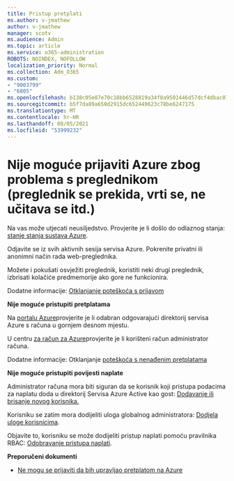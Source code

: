 ```yaml
---
title: Pristup pretplati
ms.author: v-jmathew
author: v-jmathew
manager: scotv
ms.audience: Admin
ms.topic: article
ms.service: o365-administration
ROBOTS: NOINDEX, NOFOLLOW
localization_priority: Normal
ms.collection: Adm_O365
ms.custom:
- "9003799"
- "6805"
ms.openlocfilehash: b138c05e87e70c18bb6528819a34f8a9501446d57dcf4dbac0734f70fbc3466b
ms.sourcegitcommit: b5f7da89a650d2915dc652449623c78be6247175
ms.translationtype: MT
ms.contentlocale: hr-HR
ms.lasthandoff: 08/05/2021
ms.locfileid: "53999232"
---
```

# <a name="unable-to-sign-in-azure-due-to-browser-issues-browser-hangs-keeps-spinning-does-not-load-etc"></a>Nije moguće prijaviti Azure zbog problema s preglednikom (preglednik se prekida, vrti se, ne učitava se itd.)

Na vas može utjecati neusiljedstvo. Provjerite je li došlo do odlaznog stanja: [stanje stanja sustava Azure](https://status.azure.com/status/history/).

Odjavite se iz svih aktivnih sesija servisa Azure. Pokrenite privatni ili anonimni način rada web-preglednika.

Možete i pokušati osvježiti preglednik, koristiti neki drugi preglednik, izbrisati kolačiće predmemorije ako gore ne funkcionira.

Dodatne informacije: [Otklanjanje poteškoća s prijavom](https://support.microsoft.com/help/4042961/troubleshoot-why-you-can-t-sign-in-to-manage-your-azure-subscription)

**Nije moguće pristupiti pretplatama**

Na [portalu Azure](https://portal.azure.com/)provjerite je li odabran odgovarajući direktorij servisa Azure s računa u gornjem desnom mjestu.

U centru [za račun za Azure](https://account.windowsazure.com/Subscriptions)provjerite je li korišteni račun administrator računa.

Dodatne informacije: Otklanjanje [poteškoća s nenađenim pretplatama](https://docs.microsoft.com/azure/billing/billing-no-subscriptions-found?WT.mc_id=Portal-Microsoft_Azure_Support)

**Nije moguće pristupiti povijesti naplate**

Administrator računa mora biti siguran da se korisnik koji pristupa podacima za naplatu doda u direktorij Servisa Azure Active kao gost: [Dodavanje ili brisanje novog korisnika.](https://docs.microsoft.com/azure/active-directory/fundamentals/add-users-azure-active-directory?WT.mc_id=Portal-Microsoft_Azure_Support)

Korisniku se zatim mora dodijeliti uloga globalnog administratora: [Dodjela uloge korisnicima](https://docs.microsoft.com/azure/active-directory/fundamentals/active-directory-users-assign-role-azure-portal?WT.mc_id=Portal-Microsoft_Azure_Support).

Objavite to, korisniku se može dodijeliti pristup naplati pomoću pravilnika RBAC: [Odobravanje pristupa naplati](https://docs.microsoft.com/azure/billing/billing-manage-access?WT.mc_id=Portal-Microsoft_Azure_Support).

**Preporučeni dokumenti**

-   [Ne mogu se prijaviti da bih upravljao pretplatom na Azure](https://docs.microsoft.com/azure/billing-cannot-login-subscription?WT.mc_id=Portal-Microsoft_Azure_Support)